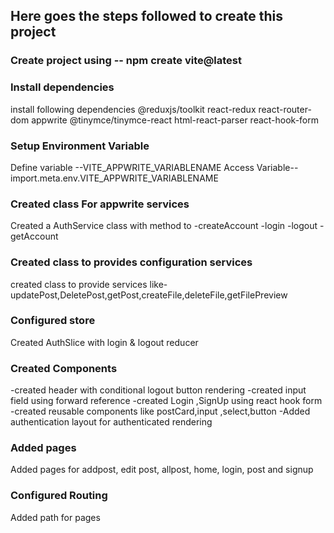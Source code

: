 ## Here goes the steps followed to create this project
### Create project using -- npm create vite@latest
### Install dependencies
  install following dependencies
  @reduxjs/toolkit react-redux react-router-dom appwrite @tinymce/tinymce-react html-react-parser react-hook-form
### Setup Environment Variable
  Define variable --VITE_APPWRITE_VARIABLENAME
  Access Variable-- import.meta.env.VITE_APPWRITE_VARIABLENAME
### Created class For appwrite services
  Created a AuthService class with method to
  -createAccount
  -login
  -logout
  -getAccount
### Created class to provides configuration services
  created class to provide services like-
  updatePost,DeletePost,getPost,createFile,deleteFile,getFilePreview
### Configured store
   Created AuthSlice with login & logout reducer
### Created Components
  -created header with conditional logout button rendering
  -created input field using forward reference 
  -created Login ,SignUp using react hook form
  -created reusable components like postCard,input ,select,button
  -Added authentication layout for authenticated rendering

### Added pages
  Added pages for addpost, edit post, allpost, home, login, post and signup

### Configured Routing
  Added path for pages

